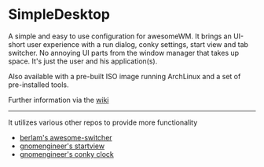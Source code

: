 # SimpleDesktop  

A simple and easy to use configuration for awesomeWM.
It brings an UI-short user experience with a run dialog, conky settings, start view and tab switcher.
No annoying UI parts from the window manager that takes up space. 
It's just the user and his application(s).

Also available with a pre-built ISO image running ArchLinux and a set of pre-installed tools.

Further information via the [wiki](https://github.com/gnomengineer/simpledesktop/wiki)

---
It utilizes various other repos to provide more functionality  

* [berlam's awesome-switcher](https://github.com/berlam/awesome-switcher)
* [gnomengineer's startview](https://github.com/gnomengineer/StartView)
* [gnomengineer's conky clock](https://github.com/gnomengineer/ConkyCircleClock)
